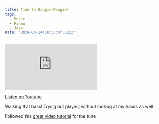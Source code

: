 ```yaml
---
title: Time to Boogie Woogie!
tags:
  - Music
  - Piano
  - Jazz
date: '2024-03-24T10:35:07.322Z'
---
```


<iframe src="https://www.youtube-nocookie.com/embed/_D9dOCTmPcw?modestbranding=1&showinfo=0&rel=0" title="YouTube video player" frameborder="0" allow="accelerometer; autoplay; encrypted-media; gyroscope; picture-in-picture;" allowfullscreen className="youtube_video"></iframe>

[Listen on Youtube](https://youtu.be/_D9dOCTmPcw)

Walking that bass! Trying out playing without looking at my hands as well.

Followed this [great video tutorial](https://www.youtube.com/watch?v=jsCiyPHI3kI&ab_channel=ArthurMigliazza) for the tune
